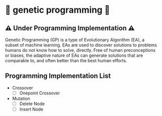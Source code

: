 # 🌳 genetic programming 🌳

**⚠️ Under Programming Implementation ⚠️**
---

Genetic Programming (GP) is a type of Evolutionary Algorithm (EA), a subset of machine learning. EAs are used to discover solutions to problems humans do not know how to solve, directly. Free of human preconceptions or biases, the adaptive nature of EAs can generate solutions that are comparable to, and often better than the best human efforts.

Programming Implementation List
---
- Crossover
  - [ ] Onepoint Crossover
- Mutation
  - [ ] Delete Node
  - [ ] Insert Node
